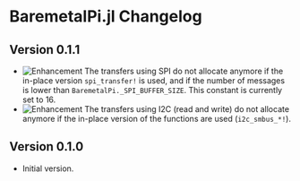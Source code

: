 BaremetalPi.jl Changelog
========================

Version 0.1.1
-------------

- ![Enhancement][badge-enhancement] The transfers using SPI do not allocate
  anymore if the in-place version `spi_transfer!` is used, and if the number of
  messages is lower than `BaremetalPi._SPI_BUFFER_SIZE`. This constant is
  currently set to 16.
- ![Enhancement][badge-enhancement] The transfers using I2C (read and write) do
  not allocate anymore if the in-place version of the functions are used
  (`i2c_smbus_*!`).

Version 0.1.0
-------------

- Initial version.

[badge-breaking]: https://img.shields.io/badge/BREAKING-red.svg
[badge-deprecation]: https://img.shields.io/badge/Deprecation-orange.svg
[badge-feature]: https://img.shields.io/badge/Feature-green.svg
[badge-enhancement]: https://img.shields.io/badge/Enhancement-blue.svg
[badge-bugfix]: https://img.shields.io/badge/Bugfix-purple.svg
[badge-info]: https://img.shields.io/badge/Info-gray.svg
